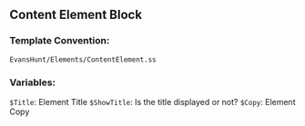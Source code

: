 ## Content Element Block

### Template Convention:

`EvansHunt/Elements/ContentElement.ss`

### Variables:

`$Title`: Element Title
`$ShowTitle`: Is the title displayed or not?
`$Copy`: Element Copy
